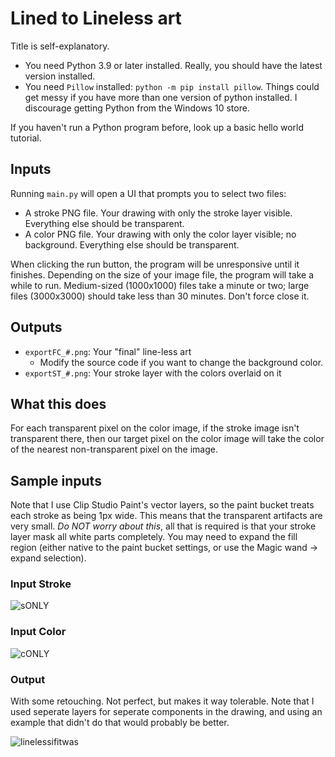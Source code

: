 # Lined to Lineless art

Title is self-explanatory.

- You need Python 3.9 or later installed. Really, you should have the latest version installed.
- You need `Pillow` installed: `python -m pip install pillow`. Things could get messy if you have more than one version of python installed. I discourage getting Python from the Windows 10 store.

If you haven't run a Python program before, look up a basic hello world tutorial.

## Inputs

Running `main.py` will open a UI that prompts you to select two files:

- A stroke PNG file. Your drawing with only the stroke layer visible. Everything else should be transparent.
- A color PNG file. Your drawing with only the color layer visible; no background. Everything else should be transparent.

When clicking the run button, the program will be unresponsive until it finishes. Depending on the size of your image file, the program will take a while to run. Medium-sized (1000x1000) files take a minute or two; large files (3000x3000) should take less than 30 minutes. Don't force close it.

## Outputs

- `exportFC_#.png`: Your "final" line-less art
  - Modify the source code if you want to change the background color.
- `exportST_#.png`: Your stroke layer with the colors overlaid on it

## What this does

For each transparent pixel on the color image, if the stroke image isn't transparent there, then our target pixel on the color image will take the color of the nearest non-transparent pixel on the image.

## Sample inputs

Note that I use Clip Studio Paint's vector layers, so the paint bucket treats each stroke as being 1px wide. This means that the transparent artifacts are very small. *Do NOT worry about this*, all that is required is that your stroke layer mask all white parts completely. You may need to expand the fill region (either native to the paint bucket settings, or use the Magic wand -> expand selection).

### Input Stroke

![sONLY](https://github.com/i-winxd/lined-to-lineless-art/assets/31808925/8b97625e-afb3-44a8-90a1-969204bbb406)

### Input Color

![cONLY](https://github.com/i-winxd/lined-to-lineless-art/assets/31808925/bdac0474-4364-4071-90b0-e162d221ecd0)

### Output

With some retouching. Not perfect, but makes it way tolerable. Note that I used seperate layers for seperate components in the drawing, and using an example that didn't do that would probably be better.

![linelessifitwas](https://github.com/i-winxd/lined-to-lineless-art/assets/31808925/e5b6362b-2f3a-47b4-a838-dee79aef95fe)
